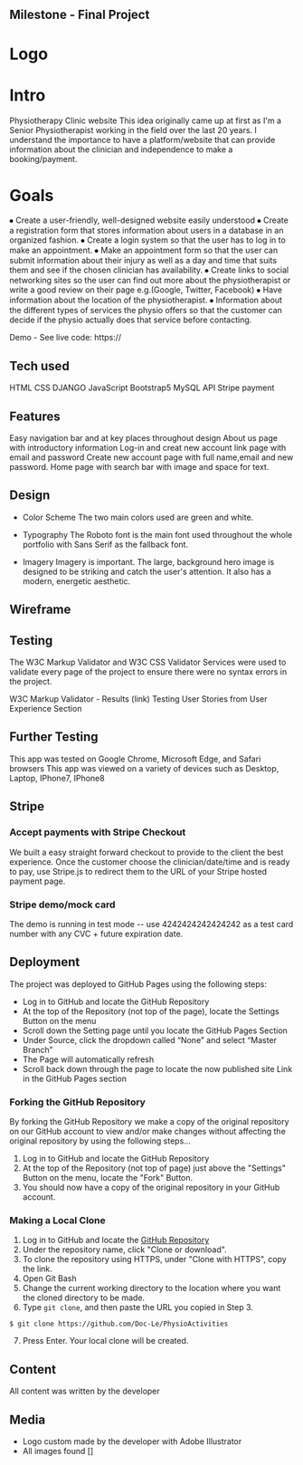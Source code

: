 ## Milestone - Final Project 
# Logo

# Intro
Physiotherapy Clinic website 
This idea originally came up at first as I'm a Senior Physiotherapist working in the field over the last 20 years. I understand the importance to have a platform/website that can provide information about the clinician and independence to make a booking/payment.

# Goals

⦁ Create a user-friendly, well-designed website easily understood 
⦁ Create a registration form that stores information about users in a database in an organized fashion. 
⦁ Create a login system so that the user has to log in to make an appointment. 
⦁ Make an appointment form so that the user can submit information about their injury as well as a day and time that suits them and see if the chosen clinician has availability. 
⦁ Create links to social networking sites so the user can find out more about the physiotherapist or write a good review on their page e.g.(Google, Twitter, Facebook) 
⦁ Have information about the location of the physiotherapist. 
⦁ Information about the different types of services the physio offers so that the customer can decide if the physio actually does that service before contacting.

Demo - See live code: https://

## Tech used

HTML
CSS
DJANGO
JavaScript
Bootstrap5
MySQL
API
Stripe payment

## Features

Easy navigation bar and at key places throughout design
About us page with introductory information
Log-in and creat new account link page with email and password
Create new account page with full name,email and new password.
Home page with search bar with image and space for text. 

## Design 

  * Color Scheme
      The two main colors used are green and white.

  * Typography
    The Roboto font is the main font used throughout the whole portfolio with Sans Serif as the fallback font.
  
  * Imagery
    Imagery is important. The large, background hero image is designed to be striking and catch the user's attention. It also has a modern, energetic aesthetic.


## Wireframe


## Testing

The W3C Markup Validator and W3C CSS Validator Services were used to validate every page of the project to ensure there were no syntax errors in the project.

W3C Markup Validator - Results (link)
Testing User Stories from User Experience Section


## Further Testing

This app was tested on Google Chrome, Microsoft Edge, and Safari browsers
This app was viewed on a variety of devices such as Desktop, Laptop, IPhone7, IPhone8

## Stripe 

### Accept payments with Stripe Checkout

We built a easy straight forward checkout to provide to the client the best experience.
Once the customer choose the clinician/date/time and is ready to pay, use Stripe.js to redirect them to the URL of your Stripe hosted payment page.

### Stripe demo/mock card

The demo is running in test mode -- use 4242424242424242 as a test card number with any CVC + future expiration date.


## Deployment

The project was deployed to GitHub Pages using the following steps:

* Log in to GitHub and locate the GitHub Repository
* At the top of the Repository (not top of the page), locate the Settings Button on the menu
* Scroll down the Setting page until you locate the GitHub Pages Section
* Under Source, click the dropdown called “None” and select “Master Branch”
* The Page will automatically refresh
* Scroll back down through the page to locate the now published site Link in the GitHub Pages section

### Forking the GitHub Repository

By forking the GitHub Repository we make a copy of the original repository on our GitHub account to view and/or make changes without affecting the original repository by using the following steps...

1. Log in to GitHub and locate the GitHub Repository
2. At the top of the Repository (not top of page) just above the "Settings" Button on the menu, locate the "Fork" Button.
3. You should now have a copy of the original repository in your GitHub account.

### Making a Local Clone

1. Log in to GitHub and locate the [GitHub Repository](https://github.com/Doc-Le/PhysioActivities.git)
2. Under the repository name, click "Clone or download".
3. To clone the repository using HTTPS, under "Clone with HTTPS", copy the link.
4. Open Git Bash
5. Change the current working directory to the location where you want the cloned directory to be made.
6. Type `git clone`, and then paste the URL you copied in Step 3.

```
$ git clone https://github.com/Doc-Le/PhysioActivities
```

7. Press Enter. Your local clone will be created.


## Content

All content was written by the developer

## Media

* Logo custom made by the developer with Adobe Illustrator
* All images found []